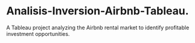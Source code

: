 # Analisis-Inversion-Airbnb-Tableau.
A Tableau project analyzing the Airbnb rental market to identify profitable investment opportunities.
